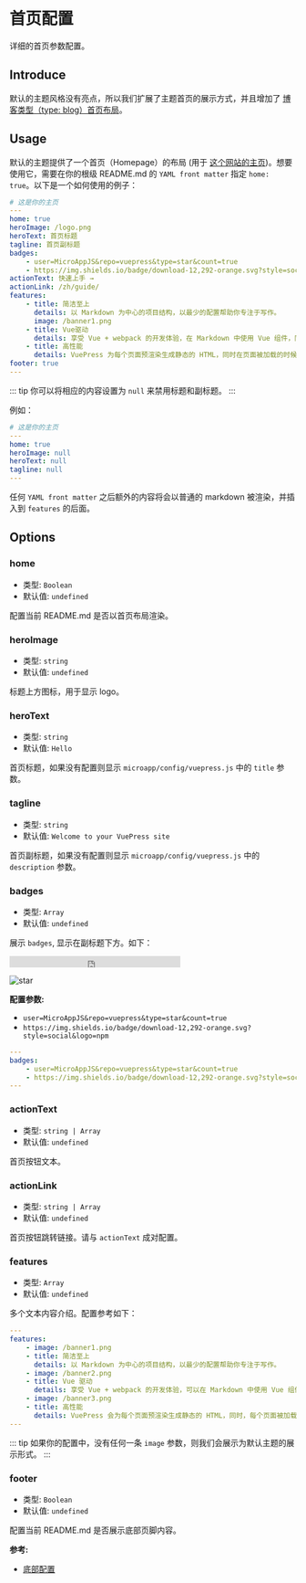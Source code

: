 # 首页配置

详细的首页参数配置。

## Introduce

默认的主题风格没有亮点，所以我们扩展了主题首页的展示方式，并且增加了 [博客类型（type: blog）首页布局](../blog/home.md)。

## Usage

默认的主题提供了一个首页（Homepage）的布局 (用于 [这个网站的主页](/))。想要使用它，需要在你的根级 README.md 的 `YAML front matter` 指定 `home: true`。以下是一个如何使用的例子：

```yaml
# 这是你的主页
---
home: true
heroImage: /logo.png
heroText: 首页标题
tagline: 首页副标题
badges:
    - user=MicroAppJS&repo=vuepress&type=star&count=true
    - https://img.shields.io/badge/download-12,292-orange.svg?style=social&logo=npm
actionText: 快速上手 →
actionLink: /zh/guide/
features:
    - title: 简洁至上
      details: 以 Markdown 为中心的项目结构，以最少的配置帮助你专注于写作。
      image: /banner1.png
    - title: Vue驱动
      details: 享受 Vue + webpack 的开发体验，在 Markdown 中使用 Vue 组件，同时可以使用 Vue 来开发自定义主题。
    - title: 高性能
      details: VuePress 为每个页面预渲染生成静态的 HTML，同时在页面被加载的时候，将作为 SPA 运行。
footer: true
---
```

::: tip
你可以将相应的内容设置为 `null` 来禁用标题和副标题。
:::

例如：

```yaml
# 这是你的主页
---
home: true
heroImage: null
heroText: null
tagline: null
---
```

任何 `YAML front matter` 之后额外的内容将会以普通的 markdown 被渲染，并插入到 `features` 的后面。

## Options

### home

- 类型: `Boolean`
- 默认值: `undefined`

配置当前 README.md 是否以首页布局渲染。

### heroImage

- 类型: `string`
- 默认值: `undefined`

标题上方图标，用于显示 logo。

### heroText

- 类型: `string`
- 默认值: `Hello`

首页标题，如果没有配置则显示 `microapp/config/vuepress.js` 中的 `title` 参数。

### tagline

- 类型: `string`
- 默认值: `Welcome to your VuePress site`

首页副标题，如果没有配置则显示 `microapp/config/vuepress.js` 中的 `description` 参数。

### badges

- 类型: `Array`
- 默认值: `undefined`

展示 `badges`, 显示在副标题下方。如下：

<iframe
    src="https://ghbtns.com/github-btn.html?user=MicroAppJS&repo=vuepress&type=star&count=true"
    frameborder="0"
    scrolling="0"
    width="auto"
    height="20px"
></iframe>

![star](https://img.shields.io/badge/download-12,292-orange.svg?style=social&logo=npm)

**配置参数:**

- `user=MicroAppJS&repo=vuepress&type=star&count=true`
- `https://img.shields.io/badge/download-12,292-orange.svg?style=social&logo=npm`

```yaml
---
badges:
    - user=MicroAppJS&repo=vuepress&type=star&count=true
    - https://img.shields.io/badge/download-12,292-orange.svg?style=social&logo=npm
---
```

### actionText

- 类型: `string | Array`
- 默认值: `undefined`

首页按钮文本。

### actionLink

- 类型: `string | Array`
- 默认值: `undefined`

首页按钮跳转链接。请与 `actionText` 成对配置。

### features

- 类型: `Array`
- 默认值: `undefined`

多个文本内容介绍。配置参考如下：

```yaml
---
features:
    - image: /banner1.png
    - title: 简洁至上
      details: 以 Markdown 为中心的项目结构，以最少的配置帮助你专注于写作。
    - image: /banner2.png
    - title: Vue 驱动
      details: 享受 Vue + webpack 的开发体验，可以在 Markdown 中使用 Vue 组件，又可以使用 Vue 来开发自定义主题。
    - image: /banner3.png
    - title: 高性能
      details: VuePress 会为每个页面预渲染生成静态的 HTML，同时，每个页面被加载的时候，将作为 SPA 运行。
---
```

::: tip
如果你的配置中，没有任何一条 `image` 参数，则我们会展示为默认主题的展示形式。
:::

### footer

- 类型: `Boolean`
- 默认值: `undefined`

配置当前 README.md 是否展示底部页脚内容。

**参考:**

- [底部配置](footer.md)
